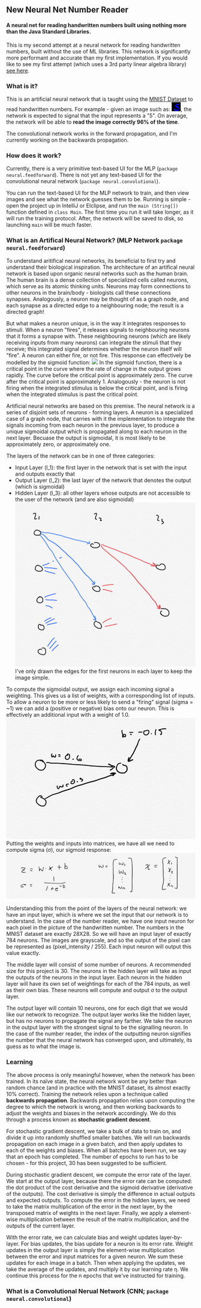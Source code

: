 ## New Neural Net Number Reader
#### A neural net for reading handwritten numbers built using nothing more than the Java Standard Libraries. 

This is my second attempt at a neural network for reading handwritten numbers, built without the use of ML libraries. This network is significantly more performant and accurate than my first implementation. If you would like to see my first attempt (which uses a 3rd party linear algebra library) [see here](https://github.com/reggiemcdonald/neural-net-number-reader).

### What is it? 
This is an artificial neural network that is taught using the [MNIST Dataset](http://yann.lecun.com/exdb/mnist/) to read handwritten numbers. For example - given an image such as: 
![](number-image.bmp), the network is expected to signal that the input represents a "5". On average, the network will be able to <strong>read the image correctly 96% of the time</strong>.

The convolutional network works in the forward propagation, and I'm currently working on the backwards propagation.

### How does it work? 
Currently, there is a very primitive text-based UI for the MLP (`package neural.feedforward`). There is not yet any text-based UI for the convolutional neural network (`package neural.convolutional`). 

You can run the text-based UI for the MLP network to train, and then view images and see what the network guesses them to be. Running is simple - open the project up in IntelliJ or Elclipse, and run the `main (String[])` function defined in `class Main`. The first time you run it will take longer, as it will run the training protocol. After, the network will be saved to disk, so launching `main` will be much faster.

### What is an Artifical Neural Network? (MLP Network `package neural.feedforward`)
To understand aritifical neural networks, its beneficial to first try and understand their biological inspiration. The architecture of an artifical neural network is based upon organic neural networks such as the human brain. The human brain is a dense collection of specialized cells called neurons, which serve as its atomic thinking units. Neurons may form connections to other neurons in the brain/body - biologists call these connections synapses. Analogously, a neuron may be thought of as a graph node, and each synapse as a directed edge to a neighbouring node; the result is a directed graph!

But what makes a neuron unique, is in the way it integrates responses to stimuli. When a neuron "fires", it releases signals to neighbouring neurons that it forms a synapse with. These neighbouring neurons (which are likely receiving inputs from many neurons) can integrate the stimuli that they receive; this integrated signal determines whether the neuron itself will "fire". A neuron can either fire, or not fire. This response can effectively be modelled by the sigmoid function: ![](https://upload.wikimedia.org/wikipedia/commons/thumb/8/88/Logistic-curve.svg/2560px-Logistic-curve.svg.png) In the sigmoid function, there is a critical point in the curve where the rate of change in the output grows rapidly. The curve before the critical point is approximately zero. The curve after the critical point is approximately 1. Analogously - the neuron is not firing when the integrated stimulus is below the critical point, and is firing when the integrated stimulus is past the critical point.

Artificial neural networks are based on this premise. The neural network is a series of disjoint sets of neurons - forming layers. A neuron is a specialized case of a graph node, that carries with it the implementation to integrate the signals incoming from each neuron in the previous layer, to produce a unique sigmoidal output which is propagated along to each neuron in the next layer. Becuase the output is sigmoidal, it is most likely to be approximately zero, or approximately one.

The layers of the network can be in one of three categories:
- Input Layer (l_1): the first layer in the network that is set with the input and outputs exactly that
- Output Layer (l_2): the last layer of the network that denotes the output (which is sigmoidal)
- Hidden Layer (l_3): all other layers whose outputs are not accessible to the user of the network (and are also sigmoidal) ![](nn-img1.jpeg) I've only drawn the edges for the first neurons in each layer to keep the image simple. 

To compute the sigmoidal output, we assign each incoming signal a weighting. This gives us a list of weights, with a corresponding list of inputs. To allow a neuron to be more or less likely to send a "firing" signal (sigma = ~1) we can add a (positive or negative) bias onto our neuron. This is effectively an additional input with a weight of 1.0. ![](nn-img3.jpeg) Putting the weights and inputs into matrices, we have all we need to compute sigma (&#963;), our sigmoid response:![](nn-img2.jpeg)

Understanding this from the point of the layers of the neural network: we have an input layer, which is where we set the input that our network is to understand. In the case of the number reader, we have one input neuron for each pixel in the picture of the handwritten number. The numbers in the MNIST dataset are exactly 28X28. So we will have an input layer of exactly 784 neurons. The images are grayscale, and so the output of the pixel can be represented as (pixel_intensity / 255). Each input neuron will output this value exactly. 

The middle layer will consist of some number of neurons. A recommended size for this project is 30. The neurons in the hidden layer will take as input the outputs of the neurons in the input layer. Each neuron in the hidden layer will have its own set of weightings for each of the 784 inputs, as well as their own bias. These neurons will compute and output &#963; to the output layer. 

The output layer will contain 10 neurons, one for each digit that we would like our network to recognize. The output layer works like the hidden layer, but has no neurons to propagate the signal any farther. We take the neuron in the output layer with the strongest signal to be the signalling neuron. In the case of the number reader, the index of the outputting neuron signifies the number that the neural network has converged upon, and ultimately, its guess as to what the image is. 

### Learning 
The above process is only meaningful however, when the network has been trained. In its naïve state, the neural network wont be any better than random chance (and in practice with the MNIST dataset, its almost exactly 10% correct). Training the network relies upon a technique called <strong>backwards propagation</strong>. Backwards propagation relies upon computing the degree to which the network is wrong, and then working backwards to adjust the weights and biases in the network accordingly. We do this through a process known as <strong>stochastic gradient descent</strong>.

For stochastic gradient descent, we take a bulk of data to train on, and divide it up into randomly shuffled smaller batches. We will run backwards propagation on each image in a given batch, and then apply updates to each of the weights and biases. When all batches have been run, we say that an epoch has completed. The number of epochs to run has to be chosen - for this project, 30 has been suggested to be sufficient.

During stochastic gradient descent, we compute the error rate of the layer. We start at the output layer, because there the error rate can be computed: the dot product of the cost derivative and the sigmoid derivative (derivative of the outputs). The cost derivative is simply the difference in actual outputs and expected outputs. To compute the error in the hidden layers, we need to take the matrix multiplication of the error in the next layer, by the transposed matrix of weights in the next layer. Finally, we apply a element-wise multiplication between the result of the matrix multiplication, and the outputs of the current layer. 

With the error rate, we can calculate bias and weight updates layer-by-layer. For bias updates, the bias update for a neuron is its error rate. Weight updates in the output layer is simply the element-wise multiplication between the error and input matrices for a given neuron. We sum these updates for each image in a batch. Then when applying the updates, we take the average of the updates, and multiply it by our learning rate &eta;. We continue this process for the n epochs that we've instructed for training.

### What is a Convolutional Nerual Network (CNN; `package neural.convolutional`)



